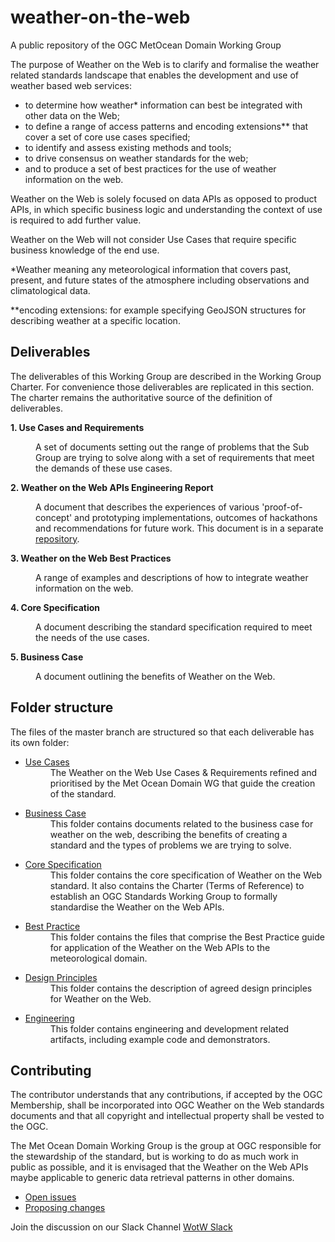 # weather-on-the-web
A public repository of the OGC MetOcean Domain Working Group

The purpose of Weather on the Web is to clarify and formalise the weather related standards landscape that enables the development and use of weather based web services: 

- to determine how weather* information can best be integrated with other data on the Web; 
- to define a range of access patterns and encoding extensions** that cover a set of core use cases specified; 
- to identify and assess existing methods and tools; 
- to drive consensus on weather standards for the web;
- and to produce a set of best practices for the use of weather information on the web.

Weather on the Web is solely focused on data APIs as opposed to product APIs, in which specific business logic and understanding the context of use is required to add further value. 

Weather on the Web will not consider Use Cases that require specific business knowledge of the end use. 

*Weather meaning any meteorological information that covers past, present, and future states of the atmosphere including observations and climatological data.

**encoding extensions: for example specifying GeoJSON structures for describing weather at a specific location.


## Deliverables
The deliverables of this Working Group are described in the Working Group Charter. For convenience those deliverables are replicated in this section. The charter remains the authoritative source of the definition of deliverables.

**1. Use Cases and Requirements**<dd>A set of documents setting out the range of problems that the Sub Group are trying to solve along with a set of requirements that meet the demands of these use cases.</dd>

**2. Weather on the Web APIs Engineering Report** <dd> A document that describes the experiences of various 'proof-of-concept' and prototyping implementations, outcomes of hackathons and recommendations for future work. This document is in a separate [repository](https://github.com/opengeospatial/weather-on-the-web-ER).</dd> 

**3. Weather on the Web Best Practices**<dd>A range of examples and descriptions of how to integrate weather information on the web.</dd>

**4. Core Specification**<dd>A document describing the standard specification required to meet the needs of the use cases.</dd>

**5. Business Case**<dd>A document outlining the benefits of Weather on the Web.</dd>

## Folder structure
The files of the master branch are structured so that each deliverable has its own folder:
* [Use Cases](https://github.com/opengeospatial/weather-on-the-web/tree/master/use-cases)<dd>The Weather on the Web Use Cases &amp; Requirements refined and prioritised by the Met Ocean Domain WG that guide the creation of the standard.
</dd>

* [Business Case](https://github.com/opengeospatial/weather-on-the-web/tree/master/business-case)<dd>This folder contains documents related to the business case for weather on the web, describing the benefits of creating a standard and the types of problems we are trying to solve.
</dd>

* [Core Specification](https://github.com/opengeospatial/weather-on-the-web/tree/master/Specification)<dd>This folder contains the core specification of Weather on the Web standard. It also contains the Charter (Terms of Reference) to establish an OGC Standards Working Group to formally standardise the Weather on the Web APIs.
</dd>

* [Best Practice](https://github.com/opengeospatial/weather-on-the-web/tree/master/best%20practice)<dd>This folder contains the files that comprise the Best Practice guide for application of the Weather on the Web APIs to the meteorological domain.
</dd>

* [Design Principles](https://github.com/opengeospatial/weather-on-the-web/tree/master/design-principles)<dd>This folder contains the description of agreed design principles for Weather on the Web.
</dd>

* [Engineering](
https://github.com/opengeospatial/weather-on-the-web/tree/master/engineering)<dd>This folder contains engineering and development related artifacts, including example code and demonstrators.
</dd>

## Contributing

The contributor understands that any contributions, if accepted by the OGC Membership, shall be incorporated into OGC Weather on the Web standards documents and that all copyright and intellectual property shall be vested to the OGC.

The Met Ocean Domain Working Group is the group at OGC responsible for the stewardship of the standard, but is working to do as much work in public as possible, and it is envisaged that the Weather on the Web APIs maybe applicable to generic data retrieval patterns in other domains.

* [Open issues](https://github.com/opengeospatial/weather-on-the-web/issues)
* [Proposing changes](https://github.com/opengeospatial/weather-on-the-web/wiki/Propose-a-change-to-a-draft-wow-specification-document)

Join the discussion on our Slack Channel [WotW Slack](https://join.slack.com/t/weatherontheweb/shared_invite/enQtNDQ1NTM1NTA5NzAzLTZjMWM0NjgxMWVkM2QyNjVlNzZlMTg2ZWQxOTQ3Mzc5ZDhlZjZkNWFiYWVhMTU4ZTk3MGQyMzY0MDk4NjljNGE)
